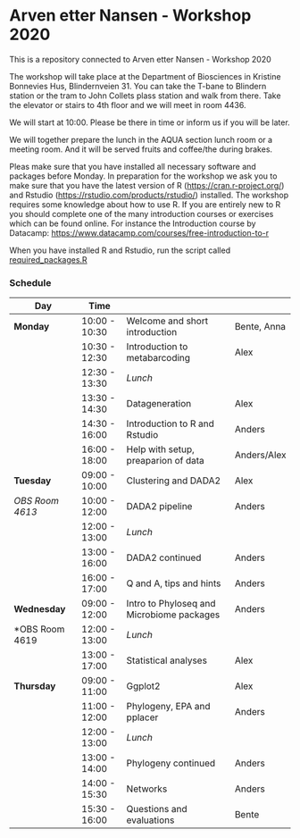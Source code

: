 # Arven etter Nansen - Workshop 2020

This is a repository connected to Arven etter Nansen - Workshop 2020


The workshop will take place at the Department of Biosciences in Kristine Bonnevies Hus, Blindernveien 31. You can take the T-bane to Blindern station or the tram to John Collets plass station and walk from there.
Take the elevator or stairs to 4th floor and we will meet in room 4436.

We will start at 10:00. Please be there in time or inform us if you will be later.

We will together prepare the lunch in the AQUA section lunch room or a meeting room. And it will be served fruits and coffee/the during brakes.

Pleas make sure that you have installed all necessary software and packages before Monday. In preparation for the workshop we ask you to make sure that you have the latest version of R (https://cran.r-project.org/) and Rstudio (https://rstudio.com/products/rstudio/) installed. The workshop requires some knowledge about how to use R. If you are entirely new to R you should complete one of the many introduction courses or exercises which can be found online. For instance the Introduction course by Datacamp: https://www.datacamp.com/courses/free-introduction-to-r

When you have installed R and Rstudio, run the script called [required_packages.R](/required_packages.R)

### Schedule

| Day             | Time          |                                           |             |
| --------------- | ------------- | ----------------------------------------- | ----------- |
| **Monday**      | 10:00 - 10:30 | Welcome and short introduction            | Bente, Anna |
|                 | 10:30 - 12:30 | Introduction to metabarcoding             | Alex        |
|                 | 12:30 - 13:30 | *Lunch*                                   |             |
|                 | 13:30 - 14:30 | Datageneration                            | Alex        |
|                 | 14:30 - 16:00 | Introduction to R and Rstudio             | Anders      |
|                 | 16:00 - 18:00 | Help with setup, preaparion of data       | Anders/Alex |
| **Tuesday**     | 09:00 - 10:00 | Clustering and DADA2                      | Alex        |
| *OBS Room 4613* | 10:00 - 12:00 | DADA2 pipeline                            | Anders      |
|                 | 12:00 - 13:00 | *Lunch*                                   |             |
|                 | 13:00 - 16:00 | DADA2 continued                           | Anders      |
|                 | 16:00 - 17:00 | Q and A, tips and hints                   | Anders      |
| **Wednesday**   | 09:00 - 12:00 | Intro to Phyloseq and Microbiome packages | Anders      |
| *OBS Room 4619  | 12:00 - 13:00 | *Lunch*                                   |             |
|                 | 13:00 - 17:00 | Statistical analyses                      | Alex        |
| **Thursday**    | 09:00 - 11:00 | Ggplot2                                   | Alex        |
|                 | 11:00 - 12:00 | Phylogeny, EPA and pplacer                | Anders      |
|                 | 12:00 - 13:00 | *Lunch*                                   |             |
|                 | 13:00 - 14:00 | Phylogeny continued                       | Anders      |
|                 | 14:00 - 15:30 | Networks                                  | Anders      |
|                 | 15:30 - 16:00 | Questions and evaluations                 | Bente       |
